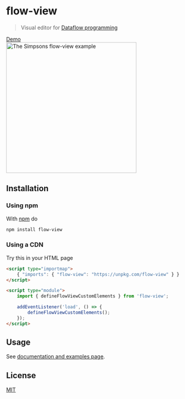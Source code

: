 # flow-view

> Visual editor for [Dataflow programming][dataflow_wikipedia]

<a href="https://fibo.github.io/flow-view/">
<div>Demo</div>
<img width="350" height="350" src="https://fibo.github.io/flow-view/assets/screenshot.png" alt="The Simpsons flow-view example">
</a>

## Installation

### Using npm

With [npm](https://npmjs.org/) do

```bash
npm install flow-view
```

### Using a CDN

Try this in your HTML page

```html
<script type="importmap">
	{ "imports": { "flow-view": "https://unpkg.com/flow-view" } }
</script>

<script type="module">
	import { defineFlowViewCustomElements } from 'flow-view';

	addEventListener('load', () => {
		defineFlowViewCustomElements();
	});
</script>
```

## Usage

See [documentation and examples page](http://fibo.github.io/flow-view/).

## License

[MIT](http://fibo.github.io/mit-license)

[dataflow_wikipedia]: https://en.wikipedia.org/wiki/Dataflow_programming 'Dataflow programming'
